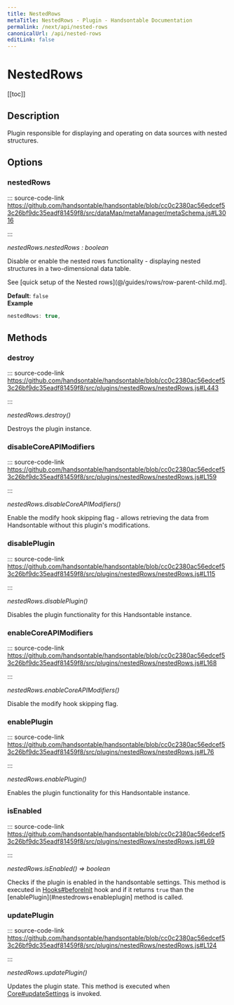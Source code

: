 ```yaml
---
title: NestedRows
metaTitle: NestedRows - Plugin - Handsontable Documentation
permalink: /next/api/nested-rows
canonicalUrl: /api/nested-rows
editLink: false
---
```


# NestedRows

[[toc]]

## Description

Plugin responsible for displaying and operating on data sources with nested structures.


## Options

### nestedRows
  
::: source-code-link https://github.com/handsontable/handsontable/blob/cc0c2380ac56edcef53c26bf9dc35eadf81459f8/src/dataMap/metaManager/metaSchema.js#L3016

:::

_nestedRows.nestedRows : boolean_

Disable or enable the nested rows functionality - displaying nested structures in a two-dimensional data table.

See [quick setup of the Nested rows](@/guides/rows/row-parent-child.md].

**Default**: <code>false</code>  
**Example**  
```js
nestedRows: true,
```

## Methods

### destroy
  
::: source-code-link https://github.com/handsontable/handsontable/blob/cc0c2380ac56edcef53c26bf9dc35eadf81459f8/src/plugins/nestedRows/nestedRows.js#L443

:::

_nestedRows.destroy()_

Destroys the plugin instance.



### disableCoreAPIModifiers
  
::: source-code-link https://github.com/handsontable/handsontable/blob/cc0c2380ac56edcef53c26bf9dc35eadf81459f8/src/plugins/nestedRows/nestedRows.js#L159

:::

_nestedRows.disableCoreAPIModifiers()_

Enable the modify hook skipping flag - allows retrieving the data from Handsontable without this plugin's
modifications.



### disablePlugin
  
::: source-code-link https://github.com/handsontable/handsontable/blob/cc0c2380ac56edcef53c26bf9dc35eadf81459f8/src/plugins/nestedRows/nestedRows.js#L115

:::

_nestedRows.disablePlugin()_

Disables the plugin functionality for this Handsontable instance.



### enableCoreAPIModifiers
  
::: source-code-link https://github.com/handsontable/handsontable/blob/cc0c2380ac56edcef53c26bf9dc35eadf81459f8/src/plugins/nestedRows/nestedRows.js#L168

:::

_nestedRows.enableCoreAPIModifiers()_

Disable the modify hook skipping flag.



### enablePlugin
  
::: source-code-link https://github.com/handsontable/handsontable/blob/cc0c2380ac56edcef53c26bf9dc35eadf81459f8/src/plugins/nestedRows/nestedRows.js#L76

:::

_nestedRows.enablePlugin()_

Enables the plugin functionality for this Handsontable instance.



### isEnabled
  
::: source-code-link https://github.com/handsontable/handsontable/blob/cc0c2380ac56edcef53c26bf9dc35eadf81459f8/src/plugins/nestedRows/nestedRows.js#L69

:::

_nestedRows.isEnabled() ⇒ boolean_

Checks if the plugin is enabled in the handsontable settings. This method is executed in [Hooks#beforeInit](@/api/hooks.md#beforeinit)
hook and if it returns `true` than the [enablePlugin](#nestedrows+enableplugin] method is called.



### updatePlugin
  
::: source-code-link https://github.com/handsontable/handsontable/blob/cc0c2380ac56edcef53c26bf9dc35eadf81459f8/src/plugins/nestedRows/nestedRows.js#L124

:::

_nestedRows.updatePlugin()_

Updates the plugin state. This method is executed when [Core#updateSettings](@/api/core.md#updatesettings) is invoked.



